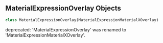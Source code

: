 ## MaterialExpressionOverlay Objects

```python
class MaterialExpressionOverlay(MaterialExpressionMaterialXOverlay)
```

deprecated: 'MaterialExpressionOverlay' was renamed to 'MaterialExpressionMaterialXOverlay'.

<a id="unreal.MaterialExpressionMaterialXPlace2D"></a>